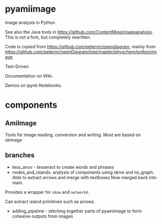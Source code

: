 # pyamiimage
Image analysis in Python

See also the Java tools in https://github.com/ContentMine/imageanalysis. This is not a fork, but completely rewritten.

Code is *copied* from https://github.com/petermr/opendiagram, mainly from https://github.com/petermr/openDiagram/tree/master/physchem/python/image

Test-Driven

Documentation on Wiki.

Demos on ipynb Notebooks.

# components

## AmiImage

Tools for image reading, conversion and writing. Most are based on skimage

## branches

* tess_anuv - tesseract to create words and phrases
* nodes_and_islands. analysis of components using sknw and nx_graph. Able to extract arrows and merge with textboxes
Now merged back into main.

Provides a wrapper for `sknw` and `networkX`.

Can extract island primitives such as arrows.


* adding_pipeline - stitching together parts of pyamiimage to form cohesive outputs from images

